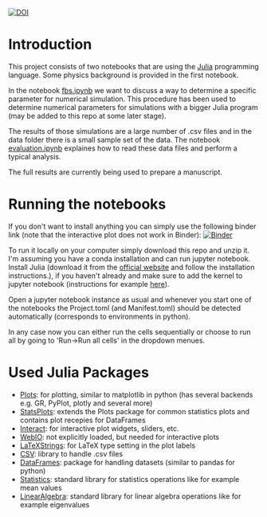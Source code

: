 [![DOI](https://zenodo.org/badge/351403602.svg)](https://zenodo.org/badge/latestdoi/351403602)

# Introduction
This project consists of two notebooks that are using the [Julia](https://julialang.org) programming language.
Some physics background is provided in the first notebook.

In the notebook [fbs.ipynb](fbs.ipynb) we want to discuss a way to determine a specific parameter for numerical simulation.
This procedure has been used to determine numerical parameters for simulations with a bigger Julia program (may be added to this repo at some later stage).

The results of those simulations are a large number of .csv files and in the data folder there is a small sample set of the data.
The notebook [evaluation.ipynb](evaluation.ipynb) explaines how to read these data files and perform a typical analysis.

The full results are currently being used to prepare a manuscript.

# Running the notebooks
If you don't want to install anything you can simply use the following binder link (note that the interactive plot does not work in Binder): [![Binder](https://mybinder.org/badge_logo.svg)](https://mybinder.org/v2/gh/teokem/project-work-2021-si8881wo/HEAD)

To run it locally on your computer simply download this repo and unzip it.
I'm assuming you have a conda installation and can run jupyter notebook.
Install Julia (download it from the [official website](https://julialang.org/downloads/) and follow the installation instructions.), if you haven't already and make sure to add the kernel to jupyter notebook (instructions for example [here](https://github.com/JuliaLang/IJulia.jl)).

Open a jupyter notebook instance as usual and whenever you start one of the notebooks the Project.toml (and Manifest.toml) should be detected automatically (corresponds to environments in python).

In any case now you can either run the cells sequentially or choose to run all by going to 'Run->Run all cells' in the dropdown menues. 

# Used Julia Packages
* [Plots](http://docs.juliaplots.org): for plotting, similar to matplotlib in python (has several backends e.g. GR, PyPlot, plotly and several more)
* [StatsPlots](https://github.com/JuliaPlots/StatsPlots.jl): extends the Plots package for common statistics plots and contains plot recepies for DataFrames
* [Interact](https://juliagizmos.github.io/Interact.jl/latest/): for interactive plot widgets, sliders, etc.
* [WebIO](https://github.com/JuliaGizmos/WebIO.jl): not explicitly loaded, but needed for interactive plots
* [LaTeXStrings](https://github.com/stevengj/LaTeXStrings.jl): for LaTeX type setting in the plot labels
* [CSV](https://csv.juliadata.org/stable/): library to handle .csv files
* [DataFrames](https://dataframes.juliadata.org/stable/): package for handling datasets (similar to pandas for python)
* [Statistics](https://docs.julialang.org/en/v1/stdlib/Statistics/): standard library for statistics operations like for example mean values
* [LinearAlgebra](https://docs.julialang.org/en/v1/stdlib/LinearAlgebra/): standard library for linear algebra operations like for example eigenvalues

